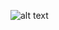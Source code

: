 
![alt text](https://www.googleadservices.com/pagead/aclk?sa=L&ai=CBrGXCfcyXr7SM8PytwecypygC4SFyLJbgb6aivcKlt-ymI0OEAEgy4iJF2C7rrKD0AqgAY3n6NUDyAEGqQJxIZK9a_a1PuACAKgDAcgDCqoEqgJP0HtXHlMa_PodFs6BiBGvzXeLgRLXrpiwuRl19KXs3t-NiHm8DGlgcXISc62fUDsSirsZef9rL9LArWVLwVsEoZVxR1fks0yPrXiolwiHQ5tjjR1pBITSe99yhS0cqOXO0JGSzKnTzaGm4mLpcwgCNgH8QVNmOo5d0Tqbx5WkrSIBRjCHJe7rtZwqP6Gn3mPIVE2-K2BwGIzuorORngfbTez0u-Jm5SGQO3p_oPM5UVHQTUZkqWBlEPK83u0MWRLngV-SdN1RFVXrmR5ljc06tlXbAeCPu0V5SLSKcyadnviP57xMizl3FJu6m2v3AyhsW1BrO8o82PnMacmiD8olIvdIYSpbRdNpVZ2SvopaIBZjru40ZtMpTSEE0v9NLVRHgi4NhX8MBy5HwATSvM__hALgBAGgBjeAB9uYlyqoB47OG6gH1ckbqAeT2BuoB7oGqAfy2RuoB6a-G6gH7NUbqAfz0RuoB-zVG9gHAdIICQiA4YAQEAEYHbEJ6CgEql-5LgeACgPICwHYEwyIFAE&ae=1&num=1&cid=CAASEuRoOwaDEVyPs9Fz3z4BE8ENbA&sig=AOD64_0pCJNb5lf80sVtiG7of_NU6aCDBQ&client=ca-pub-8157001407417298&nx=CLICK_X&ny=CLICK_Y&nb=9&adurl=https://www.avanthomes.co.uk/find-your-new-home/%3Fgclid%3DEAIaIQobChMI_vqH0NKr5wIVQ_ntCh0cJQe0EAEYASAAEgJ8LvD_BwE)
